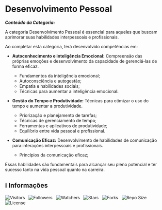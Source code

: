 <!-- Título -->
# Desenvolvimento Pessoal

***Conteúdo da Categoria:***

A categoria Desenvolvimento Pessoal é essencial para aqueles que buscam aprimorar suas habilidades interpessoais e profissionais.

Ao completar esta categoria, terá desenvolvido competências em:

* **Autoconhecimento e inteligência Emocional:** Compreensão das próprias emoções e desenvolvimento da capacidade de gerenciá-las de forma eficaz.
  * Fundamentos da inteligência emocional;
  * Autoconsciência e autogestão;
  * Empatia e habilidades sociais;
  * Técnicas para aumentar a inteligência emocional.

* **Gestão do Tempo e Produtividade:** Técnicas para otimizar o uso do tempo e aumentar a produtividade.
  * Priorização e planejamento de tarefas;
  * Técnicas de gerenciamento de tempo;
  * Ferramentas e aplicativos de produtividade;
  * Equilíbrio entre vida pessoal e profissional.

* **Comunicação Eficaz:** Desenvolvimento de habilidades de comunicação para interações interpessoais e profissionais.
  * Princípios da comunicação eficaz;

Essas habilidades são fundamentais para alcançar seu pleno potencial e ter sucesso tanto na vida pessoal quanto na carreira.

<!-- Informações -->
## &#8505; Informações

![Visitors](https://api.visitorbadge.io/api/visitors?path=Devsgeeknerd%2Fcat-des-pes&label=Visitantes&labelColor=%23700070&labelStyle=none&countColor=%23000fff&style=plastic&color=%23ffffff "Total de Visitantes")
&nbsp;
![Followers](https://img.shields.io/github/followers/Devsgeeknerd?style=p&label=Seguidores&labelColor=800080&color=000fff "Total de Seguidores")
&nbsp;
![Watchers](https://img.shields.io/github/watchers/Devsgeeknerd/cat-des-pes?style=p&label=Observadores&labelColor=800080&color=000fff "Total de Observadores")
&nbsp;
![Stars](https://img.shields.io/github/stars/Devsgeeknerd/cat-des-pes?style=p&label=Estrelas&labelColor=800080&color=000fff "Total de Estrelas")
&nbsp;
![Forks](https://img.shields.io/github/forks/Devsgeeknerd/cat-des-pes?style=p&label=Bifurcações&labelColor=800080&color=000fff "Total de Bifurcações")
&nbsp;
![Repo Size](https://img.shields.io/github/repo-size/Devsgeeknerd/cat-des-pes?style=p&label=Tamanho&labelColor=800080&color=000fff "Tamanho do Repositório")
&nbsp;
![License](https://img.shields.io/github/license/Devsgeeknerd/cat-des-pes?style=p&label=Licença&labelColor=800080&color=000fff "Licença do Repositório")

